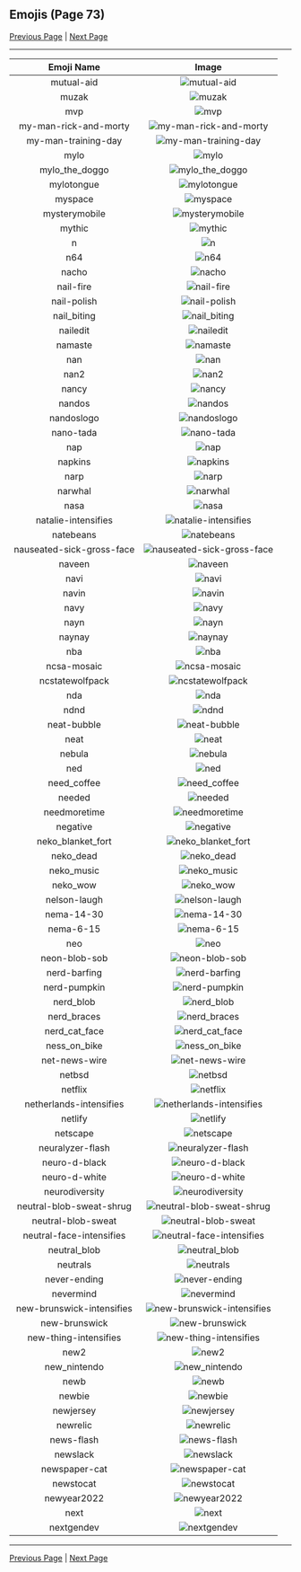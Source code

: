 
## Emojis (Page 73)

[Previous Page](/docs/hc/page-m-0072.md)
  | [Next Page](/docs/hc/page-n-0074.md)

<hr />

|Emoji Name|Image|
| :-: | :-: |
|mutual-aid| ![mutual-aid](/emojis/hc/mutual-aid.png)|
|muzak| ![muzak](/emojis/hc/muzak.gif)|
|mvp| ![mvp](/emojis/hc/mvp.png)|
|my-man-rick-and-morty| ![my-man-rick-and-morty](/emojis/hc/my-man-rick-and-morty.png)|
|my-man-training-day| ![my-man-training-day](/emojis/hc/my-man-training-day.jpg)|
|mylo| ![mylo](/emojis/hc/mylo.png)|
|mylo_the_doggo| ![mylo_the_doggo](/emojis/hc/mylo_the_doggo.png)|
|mylotongue| ![mylotongue](/emojis/hc/mylotongue.png)|
|myspace| ![myspace](/emojis/hc/myspace.jpg)|
|mysterymobile| ![mysterymobile](/emojis/hc/mysterymobile.png)|
|mythic| ![mythic](/emojis/hc/mythic.png)|
|n| ![n](/emojis/hc/n.gif)|
|n64| ![n64](/emojis/hc/n64.gif)|
|nacho| ![nacho](/emojis/hc/nacho.png)|
|nail-fire| ![nail-fire](/emojis/hc/nail-fire.png)|
|nail-polish| ![nail-polish](/emojis/hc/nail-polish.gif)|
|nail_biting| ![nail_biting](/emojis/hc/nail_biting.gif)|
|nailedit| ![nailedit](/emojis/hc/nailedit.png)|
|namaste| ![namaste](/emojis/hc/namaste.jpg)|
|nan| ![nan](/emojis/hc/nan.png)|
|nan2| ![nan2](/emojis/hc/nan2.png)|
|nancy| ![nancy](/emojis/hc/nancy.png)|
|nandos| ![nandos](/emojis/hc/nandos.png)|
|nandoslogo| ![nandoslogo](/emojis/hc/nandoslogo.png)|
|nano-tada| ![nano-tada](/emojis/hc/nano-tada.png)|
|nap| ![nap](/emojis/hc/nap.jpg)|
|napkins| ![napkins](/emojis/hc/napkins.png)|
|narp| ![narp](/emojis/hc/narp.gif)|
|narwhal| ![narwhal](/emojis/hc/narwhal.png)|
|nasa| ![nasa](/emojis/hc/nasa.png)|
|natalie-intensifies| ![natalie-intensifies](/emojis/hc/natalie-intensifies.gif)|
|natebeans| ![natebeans](/emojis/hc/natebeans.png)|
|nauseated-sick-gross-face| ![nauseated-sick-gross-face](/emojis/hc/nauseated-sick-gross-face.gif)|
|naveen| ![naveen](/emojis/hc/naveen.png)|
|navi| ![navi](/emojis/hc/navi.png)|
|navin| ![navin](/emojis/hc/navin.jpg)|
|navy| ![navy](/emojis/hc/navy.png)|
|nayn| ![nayn](/emojis/hc/nayn.gif)|
|naynay| ![naynay](/emojis/hc/naynay.jpg)|
|nba| ![nba](/emojis/hc/nba.png)|
|ncsa-mosaic| ![ncsa-mosaic](/emojis/hc/ncsa-mosaic.png)|
|ncstatewolfpack| ![ncstatewolfpack](/emojis/hc/ncstatewolfpack.jpg)|
|nda| ![nda](/emojis/hc/nda.png)|
|ndnd| ![ndnd](/emojis/hc/ndnd.png)|
|neat-bubble| ![neat-bubble](/emojis/hc/neat-bubble.gif)|
|neat| ![neat](/emojis/hc/neat.png)|
|nebula| ![nebula](/emojis/hc/nebula.jpg)|
|ned| ![ned](/emojis/hc/ned.png)|
|need_coffee| ![need_coffee](/emojis/hc/need_coffee.gif)|
|needed| ![needed](/emojis/hc/needed.gif)|
|needmoretime| ![needmoretime](/emojis/hc/needmoretime.jpg)|
|negative| ![negative](/emojis/hc/negative.png)|
|neko_blanket_fort| ![neko_blanket_fort](/emojis/hc/neko_blanket_fort.png)|
|neko_dead| ![neko_dead](/emojis/hc/neko_dead.png)|
|neko_music| ![neko_music](/emojis/hc/neko_music.gif)|
|neko_wow| ![neko_wow](/emojis/hc/neko_wow.png)|
|nelson-laugh| ![nelson-laugh](/emojis/hc/nelson-laugh.png)|
|nema-14-30| ![nema-14-30](/emojis/hc/nema-14-30.png)|
|nema-6-15| ![nema-6-15](/emojis/hc/nema-6-15.png)|
|neo| ![neo](/emojis/hc/neo.png)|
|neon-blob-sob| ![neon-blob-sob](/emojis/hc/neon-blob-sob.gif)|
|nerd-barfing| ![nerd-barfing](/emojis/hc/nerd-barfing.png)|
|nerd-pumpkin| ![nerd-pumpkin](/emojis/hc/nerd-pumpkin.png)|
|nerd_blob| ![nerd_blob](/emojis/hc/nerd_blob.png)|
|nerd_braces| ![nerd_braces](/emojis/hc/nerd_braces.gif)|
|nerd_cat_face| ![nerd_cat_face](/emojis/hc/nerd_cat_face.png)|
|ness_on_bike| ![ness_on_bike](/emojis/hc/ness_on_bike.gif)|
|net-news-wire| ![net-news-wire](/emojis/hc/net-news-wire.png)|
|netbsd| ![netbsd](/emojis/hc/netbsd.png)|
|netflix| ![netflix](/emojis/hc/netflix.jpg)|
|netherlands-intensifies| ![netherlands-intensifies](/emojis/hc/netherlands-intensifies.gif)|
|netlify| ![netlify](/emojis/hc/netlify.png)|
|netscape| ![netscape](/emojis/hc/netscape.gif)|
|neuralyzer-flash| ![neuralyzer-flash](/emojis/hc/neuralyzer-flash.gif)|
|neuro-d-black| ![neuro-d-black](/emojis/hc/neuro-d-black.png)|
|neuro-d-white| ![neuro-d-white](/emojis/hc/neuro-d-white.png)|
|neurodiversity| ![neurodiversity](/emojis/hc/neurodiversity.png)|
|neutral-blob-sweat-shrug| ![neutral-blob-sweat-shrug](/emojis/hc/neutral-blob-sweat-shrug.png)|
|neutral-blob-sweat| ![neutral-blob-sweat](/emojis/hc/neutral-blob-sweat.png)|
|neutral-face-intensifies| ![neutral-face-intensifies](/emojis/hc/neutral-face-intensifies.gif)|
|neutral_blob| ![neutral_blob](/emojis/hc/neutral_blob.png)|
|neutrals| ![neutrals](/emojis/hc/neutrals.png)|
|never-ending| ![never-ending](/emojis/hc/never-ending.png)|
|nevermind| ![nevermind](/emojis/hc/nevermind.png)|
|new-brunswick-intensifies| ![new-brunswick-intensifies](/emojis/hc/new-brunswick-intensifies.gif)|
|new-brunswick| ![new-brunswick](/emojis/hc/new-brunswick.png)|
|new-thing-intensifies| ![new-thing-intensifies](/emojis/hc/new-thing-intensifies.gif)|
|new2| ![new2](/emojis/hc/new2.png)|
|new_nintendo| ![new_nintendo](/emojis/hc/new_nintendo.png)|
|newb| ![newb](/emojis/hc/newb.jpg)|
|newbie| ![newbie](/emojis/hc/newbie.jpg)|
|newjersey| ![newjersey](/emojis/hc/newjersey.png)|
|newrelic| ![newrelic](/emojis/hc/newrelic.png)|
|news-flash| ![news-flash](/emojis/hc/news-flash.gif)|
|newslack| ![newslack](/emojis/hc/newslack.png)|
|newspaper-cat| ![newspaper-cat](/emojis/hc/newspaper-cat.jpg)|
|newstocat| ![newstocat](/emojis/hc/newstocat.png)|
|newyear2022| ![newyear2022](/emojis/hc/newyear2022.gif)|
|next| ![next](/emojis/hc/next.jpg)|
|nextgendev| ![nextgendev](/emojis/hc/nextgendev.png)|

<hr/>

[Previous Page](/docs/hc/page-m-0072.md)
  | [Next Page](/docs/hc/page-n-0074.md)